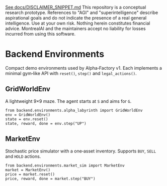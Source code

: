 [See docs/DISCLAIMER_SNIPPET.md](../../../DISCLAIMER_SNIPPET.md)
This repository is a conceptual research prototype. References to "AGI" and "superintelligence" describe aspirational goals and do not indicate the presence of a real general intelligence. Use at your own risk. Nothing herein constitutes financial advice. MontrealAI and the maintainers accept no liability for losses incurred from using this software.

# Backend Environments

Compact demo environments used by Alpha‑Factory v1.  Each implements a minimal gym‑like API with `reset()`, `step()` and `legal_actions()`.

## GridWorldEnv
A lightweight 9×9 maze.  The agent starts at `S` and aims for `G`.

```
from backend.environments.alpha_labyrinth import GridWorldEnv
env = GridWorldEnv()
state = env.reset()
state, reward, done = env.step("UP")
```

## MarketEnv
Stochastic price simulator with a one‑asset inventory.  Supports `BUY`, `SELL` and `HOLD` actions.

```
from backend.environments.market_sim import MarketEnv
market = MarketEnv()
price = market.reset()
price, reward, done = market.step("BUY")
```
